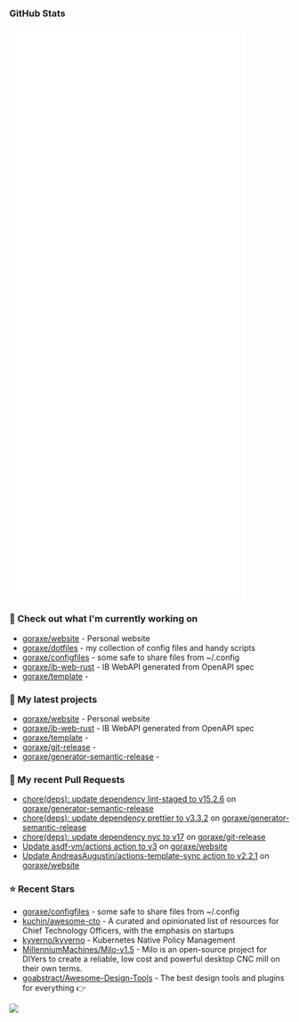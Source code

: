 
### GitHub Stats

<p align="left"><img src="https://raw.githubusercontent.com/goraxe/goraxe/main/github-metrics.svg" /></p>

### 👷 Check out what I'm currently working on

- [goraxe/website](https://github.com/goraxe/website) - Personal website
- [goraxe/dotfiles](https://github.com/goraxe/dotfiles) - my collection of config files and handy scripts
- [goraxe/configfiles](https://github.com/goraxe/configfiles) - some safe to share files from ~/.config 
- [goraxe/ib-web-rust](https://github.com/goraxe/ib-web-rust) - IB WebAPI generated from OpenAPI spec
- [goraxe/template](https://github.com/goraxe/template) - 
### 🌱 My latest projects

- [goraxe/website](https://github.com/goraxe/website) - Personal website
- [goraxe/ib-web-rust](https://github.com/goraxe/ib-web-rust) - IB WebAPI generated from OpenAPI spec
- [goraxe/template](https://github.com/goraxe/template) - 
- [goraxe/git-release](https://github.com/goraxe/git-release) - 
- [goraxe/generator-semantic-release](https://github.com/goraxe/generator-semantic-release) - 
### 🔨 My recent Pull Requests

- [chore(deps): update dependency lint-staged to v15.2.6](https://github.com/goraxe/generator-semantic-release/pull/129) on [goraxe/generator-semantic-release](https://github.com/goraxe/generator-semantic-release)
- [chore(deps): update dependency prettier to v3.3.2](https://github.com/goraxe/generator-semantic-release/pull/128) on [goraxe/generator-semantic-release](https://github.com/goraxe/generator-semantic-release)
- [chore(deps): update dependency nyc to v17](https://github.com/goraxe/git-release/pull/89) on [goraxe/git-release](https://github.com/goraxe/git-release)
- [Update asdf-vm/actions action to v3](https://github.com/goraxe/website/pull/2) on [goraxe/website](https://github.com/goraxe/website)
- [Update AndreasAugustin/actions-template-sync action to v2.2.1](https://github.com/goraxe/website/pull/1) on [goraxe/website](https://github.com/goraxe/website)
### ⭐ Recent Stars

- [goraxe/configfiles](https://github.com/goraxe/configfiles) - some safe to share files from ~/.config 
- [kuchin/awesome-cto](https://github.com/kuchin/awesome-cto) - A curated and opinionated list of resources for Chief Technology Officers, with the emphasis on startups
- [kyverno/kyverno](https://github.com/kyverno/kyverno) - Kubernetes Native Policy Management
- [MillenniumMachines/Milo-v1.5](https://github.com/MillenniumMachines/Milo-v1.5) - Milo is an open-source project for DIYers to create a reliable, low cost and powerful desktop CNC mill on their own terms.
- [goabstract/Awesome-Design-Tools](https://github.com/goabstract/Awesome-Design-Tools) - The best design tools and plugins for everything 👉

![](https://komarev.com/ghpvc/?username=goraxe)
